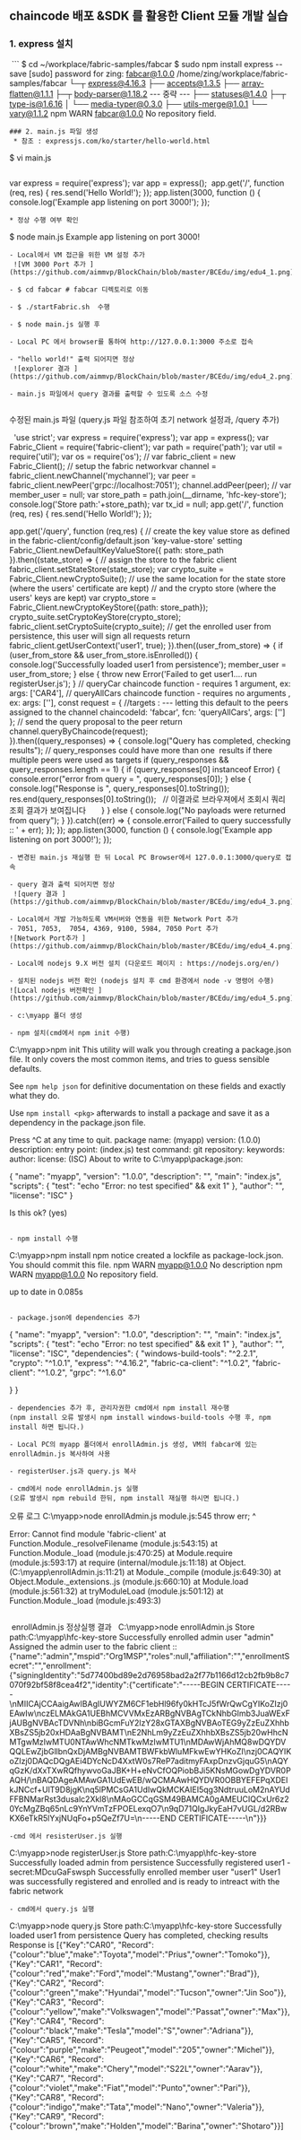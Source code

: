 ## chaincode 배포 &SDK 를 활용한 Client 모듈 개발 실습

### 1. express 설치
  
 ```
 $ cd ~/workplace/fabric-samples/fabcar
 $ sudo npm install express --save
[sudo] password for zing:
fabcar@1.0.0 /home/zing/workplace/fabric-samples/fabcar
└─┬ express@4.16.3
  ├── accepts@1.3.5
  ├── array-flatten@1.1.1
  ├─┬ body-parser@1.18.2
   --- 중략 ---
  ├── statuses@1.4.0
  ├─┬ type-is@1.6.16
  │ └── media-typer@0.3.0
  ├── utils-merge@1.0.1
  └── vary@1.1.2
npm WARN fabcar@1.0.0 No repository field.
```
### 2. main.js 파일 생성
 * 참조 : expressjs.com/ko/starter/hello-world.html
 ```
 $ vi main.js
 ```
 ```
 var express = require('express');
 var app = express();
 app.get('/', function (req, res) {
    res.send('Hello World!');
 });
 app.listen(3000, function () {
    console.log('Example app listening on port 3000!');
 });
 ```
 * 정상 수행 여부 확인
 ```
 $ node main.js
 Example app listening on port 3000!
 ```
 - Local에서 VM 접근을 위한 VM 설정 추가
  ![VM 3000 Port 추가 ](https://github.com/aimmvp/BlockChain/blob/master/BCEdu/img/edu4_1.png)
  
 - $ cd fabcar # fabcar 디렉토리로 이동
  
 - $ ./startFabric.sh  수행

 - $ node main.js 실행 후

 - Local PC 에서 browser를 통하여 http://127.0.0.1:3000 주소로 접속
  
 - "hello world!" 출력 되어지면 정상
  ![explorer 결과 ](https://github.com/aimmvp/BlockChain/blob/master/BCEdu/img/edu4_2.png)
  
 - main.js 파일에서 query 결과를 출력할 수 있도록 소스 수정   
  
  ```
  수정된 main.js 파일
  (query.js 파일 참조하여 초기 network 설정과, /query 추가)
  
   'use strict';
   var express =  require('express');
   var app = express();
   var Fabric_Client =  require('fabric-client');
   var path = require('path');
   var util =  require('util');
   var os = require('os');
   //
   var fabric_client = new  Fabric_Client();
   // setup the fabric networkvar channel =  fabric_client.newChannel('mychannel');
   var peer =  fabric_client.newPeer('grpc://localhost:7051');
   channel.addPeer(peer);
   //
   var member_user = null;
   var store_path =  path.join(__dirname, 'hfc-key-store');
   console.log('Store  path:'+store_path);
   var tx_id = null;
   app.get('/', function (req, res) {
     res.send('Hello World!');
   });
   
   app.get('/query', function (req,res)  {
   // create the key value store as defined in the  fabric-client/config/default.json 'key-value-store' setting
   Fabric_Client.newDefaultKeyValueStore({ path:  store_path
   }).then((state_store) => {
     // assign the store to  the fabric client
     fabric_client.setStateStore(state_store);
     var crypto_suite =  Fabric_Client.newCryptoSuite();
     // use the same location for the  state store (where the users' certificate are kept)
     // and the crypto  store (where the users' keys are kept)
     var crypto_store =  Fabric_Client.newCryptoKeyStore({path: store_path});
     crypto_suite.setCryptoKeyStore(crypto_store);
     fabric_client.setCryptoSuite(crypto_suite);
     // get the enrolled user from  persistence, this user will sign all requests
     return  fabric_client.getUserContext('user1', true);
   }).then((user_from_store) =>  {
     if (user_from_store && user_from_store.isEnrolled())  {
       console.log('Successfully loaded user1 from  persistence');
       member_user = user_from_store;
     }  else {
       throw new Error('Failed to get user1.... run  registerUser.js');
     }
     // queryCar chaincode function - requires  1 argument, ex: args: ['CAR4'],
     // queryAllCars chaincode function -  requires no arguments , ex: args: [''],
     const request =  {
       //targets : --- letting this default to the peers assigned  to the channel
       chaincodeId: 'fabcar',
       fcn:  'queryAllCars',
       args: ['']
     };
     // send the query proposal to the  peer
     return  channel.queryByChaincode(request);  
   }).then((query_responses) => {
     console.log("Query has completed, checking results");
     //  query_responses could have more than one  results if there multiple peers were  used as targets
     if (query_responses && query_responses.length  == 1) {
       if (query_responses[0] instanceof Error)  {
         console.error("error from query = ",  query_responses[0]);
       } else {
         console.log("Response is ",  query_responses[0].toString());
         res.end(query_responses[0].toString());   // 이결과로 브라우져에서 조회시 쿼리 조회 결과가 보여집니다
       }
     } else {
       console.log("No  payloads were returned from query");
     }
   }).catch((err) =>  {
     console.error('Failed to query successfully :: ' +  err);
   });
 });
 app.listen(3000, function () {
   console.log('Example app listening on port 3000!');
 });
  ```
 - 변경된 main.js 재실행 한 뒤 Local PC Browser에서 127.0.0.1:3000/query로 접속
 
 - query 결과 출력 되어지면 정상
 ![query 결과 ](https://github.com/aimmvp/BlockChain/blob/master/BCEdu/img/edu4_3.png)
 
 - Local에서 개발 가능하도록 VM서버와 연동을 위한 Network Port 추가
 - 7051, 7053,  7054, 4369, 9100, 5984, 7050 Port 추가
 ![Network Port추가 ](https://github.com/aimmvp/BlockChain/blob/master/BCEdu/img/edu4_4.png)
 
 - Local에 nodejs 9.X 버전 설치 (다운로드 페이지 : https://nodejs.org/en/)
 
 - 설치된 nodejs 버전 확인 (nodejs 설치 후 cmd 환경에서 node -v 명령어 수행)
 ![Local nodejs 버전확인 ](https://github.com/aimmvp/BlockChain/blob/master/BCEdu/img/edu4_5.png)
 
 - c:\myapp 폴더 생성
 
 - npm 설치(cmd에서 npm init 수행)
  ```
  C:\myapp>npm init
This utility will walk you through creating a package.json file.
It only covers the most common items, and tries to guess sensible defaults.

See `npm help json` for definitive documentation on these fields
and exactly what they do.

Use `npm install <pkg>` afterwards to install a package and
save it as a dependency in the package.json file.

Press ^C at any time to quit.
package name: (myapp)
version: (1.0.0)
description:
entry point: (index.js)
test command:
git repository:
keywords:
author:
license: (ISC)
About to write to C:\myapp\package.json:

{
  "name": "myapp",
  "version": "1.0.0",
  "description": "",
  "main": "index.js",
  "scripts": {
    "test": "echo \"Error: no test specified\" && exit 1"
  },
  "author": "",
  "license": "ISC"
}


Is this ok? (yes)
  
  ```
  
 - npm install 수행
  ```
C:\myapp>npm install
npm notice created a lockfile as package-lock.json. You should commit this file.
npm WARN myapp@1.0.0 No description
npm WARN myapp@1.0.0 No repository field.

up to date in 0.085s
  
  ```
  
 - package.json에 dependencies 추가
  ```
  {
  "name": "myapp",
  "version": "1.0.0",
  "description": "",
  "main": "index.js",
  "scripts": {
    "test": "echo \"Error: no test specified\" && exit 1"
  },
  "author": "",
  "license": "ISC",
  "dependencies": {
 "windows-build-tools": "^2.2.1",
 "crypto": "^1.0.1",
 "express": "^4.16.2",
 "fabric-ca-client": "^1.0.2",
 "fabric-client": "^1.0.2",
 "grpc": "^1.6.0" 
  
  }
}  
  ```
 - dependencies 추가 후, 관리자권한 cmd에서 npm install 재수행
  (npm install 오류 발생시 npm install windows-build-tools 수행 후, npm install 하면 됩니다.)
 
 - Local PC의 myapp 폴더에서 enrollAdmin.js 생성, VM의 fabcar에 있는 enrollAdmin.js 복사하여 사용
 
 - registerUser.js과 query.js 복사
 
 - cmd에서 node enrollAdmin.js 실행
 (오류 발생시 npm rebuild 한뒤, npm install 재실행 하시면 됩니다.)
  ``` 
 오류 로그
 C:\myapp>node enrollAdmin.js
module.js:545
    throw err;
    ^

Error: Cannot find module 'fabric-client'
    at Function.Module._resolveFilename (module.js:543:15)
    at Function.Module._load (module.js:470:25)
    at Module.require (module.js:593:17)
    at require (internal/module.js:11:18)
    at Object.<anonymous> (C:\myapp\enrollAdmin.js:11:21)
    at Module._compile (module.js:649:30)
    at Object.Module._extensions..js (module.js:660:10)
    at Module.load (module.js:561:32)
    at tryModuleLoad (module.js:501:12)
    at Function.Module._load (module.js:493:3)
  ```
  ```
  enrollAdmin.js 정상실행 결과  
  C:\myapp>node enrollAdmin.js
 Store path:C:\myapp\hfc-key-store
Successfully enrolled admin user "admin"
Assigned the admin user to the fabric client ::{"name":"admin","mspid":"Org1MSP","roles":null,"affiliation":"","enrollmentSecret":"","enrollment":{"signingIdentity":"5d77400bd89e2d76958bad2a2f77b1166d12cb2fb9b8c7070f92bf58f8cea4f2","identity":{"certificate":"-----BEGIN CERTIFICATE-----\nMIICAjCCAaigAwIBAgIUWYZM6CF1ebHl96fy0kHTcJ5fWrQwCgYIKoZIzj0EAwIw\nczELMAkGA1UEBhMCVVMxEzARBgNVBAgTCkNhbGlmb3JuaWExFjAUBgNVBAcTDVNh\nbiBGcmFuY2lzY28xGTAXBgNVBAoTEG9yZzEuZXhhbXBsZS5jb20xHDAaBgNVBAMT\nE2NhLm9yZzEuZXhhbXBsZS5jb20wHhcNMTgwMzIwMTU0NTAwWhcNMTkwMzIwMTU1\nMDAwWjAhMQ8wDQYDVQQLEwZjbGllbnQxDjAMBgNVBAMTBWFkbWluMFkwEwYHKoZI\nzj0CAQYIKoZIzj0DAQcDQgAEi4DYcNcD4XxtW0s7ReP7aditmyFAxpDnzvGjquG5\nAQYqGzK/dXxTXwRQfhywvoGaJBK+H+eNvCfOQPiobBJi5KNsMGowDgYDVR0PAQH/\nBAQDAgeAMAwGA1UdEwEB/wQCMAAwHQYDVR0OBBYEFEPqXDElkJNCcf+UlT9D8jgK\nq5lPMCsGA1UdIwQkMCKAIEI5qg3NdtruuLoM2nAYUdFFBNMarRst3dusalc2Xkl8\nMAoGCCqGSM49BAMCA0gAMEUCIQCxUr6z20YcMgZBq65nLc9YnYVmTzFPOELexqO7\n9qD71QIgJkyEaH7vUGL/d2RBwKX6eTkR5lYxjNUqFo+p5QeZf7U=\n-----END CERTIFICATE-----\n"}}}
 ```
 -cmd 에서 resisterUser.js 실행
 ```
C:\myapp>node registerUser.js
Store path:C:\myapp\hfc-key-store
Successfully loaded admin from persistence
Successfully registered user1 - secret:MDcuGaFswsph
Successfully enrolled member user "user1"
User1 was successfully registered and enrolled and is ready to intreact with the fabric network
 ```
 - cmd에서 query.js 실행
 ```
C:\myapp>node query.js
Store path:C:\myapp\hfc-key-store
Successfully loaded user1 from persistence
Query has completed, checking results
Response is  [{"Key":"CAR0", "Record":{"colour":"blue","make":"Toyota","model":"Prius","owner":"Tomoko"}},{"Key":"CAR1", "Record":{"colour":"red","make":"Ford","model":"Mustang","owner":"Brad"}},{"Key":"CAR2", "Record":{"colour":"green","make":"Hyundai","model":"Tucson","owner":"Jin Soo"}},{"Key":"CAR3", "Record":{"colour":"yellow","make":"Volkswagen","model":"Passat","owner":"Max"}},{"Key":"CAR4", "Record":{"colour":"black","make":"Tesla","model":"S","owner":"Adriana"}},{"Key":"CAR5", "Record":{"colour":"purple","make":"Peugeot","model":"205","owner":"Michel"}},{"Key":"CAR6", "Record":{"colour":"white","make":"Chery","model":"S22L","owner":"Aarav"}},{"Key":"CAR7", "Record":{"colour":"violet","make":"Fiat","model":"Punto","owner":"Pari"}},{"Key":"CAR8", "Record":{"colour":"indigo","make":"Tata","model":"Nano","owner":"Valeria"}},{"Key":"CAR9", "Record":{"colour":"brown","make":"Holden","model":"Barina","owner":"Shotaro"}}]
 ```
